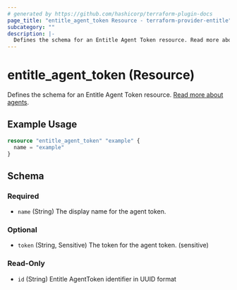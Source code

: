 ```yaml
---
# generated by https://github.com/hashicorp/terraform-plugin-docs
page_title: "entitle_agent_token Resource - terraform-provider-entitle"
subcategory: ""
description: |-
  Defines the schema for an Entitle Agent Token resource. Read more about agents https://docs.beyondtrust.com/entitle/docs/entitle-agent.
---
```


# entitle_agent_token (Resource)

Defines the schema for an Entitle Agent Token resource. [Read more about agents](https://docs.beyondtrust.com/entitle/docs/entitle-agent).

## Example Usage

```terraform
resource "entitle_agent_token" "example" {
  name = "example"
}
```

<!-- schema generated by tfplugindocs -->
## Schema

### Required

- `name` (String) The display name for the agent token.

### Optional

- `token` (String, Sensitive) The token for the agent token. (sensitive)

### Read-Only

- `id` (String) Entitle AgentToken identifier in UUID format
